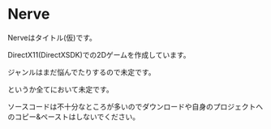# Nerve


Nerveはタイトル(仮)です。

DirectX11(DirectXSDK)での2Dゲームを作成しています。

ジャンルはまだ悩んでたりするので未定です。

というか全てにおいて未定です。


ソースコードは不十分なところが多いのでダウンロードや自身のプロジェクトへのコピー&ペーストはしないでください。
